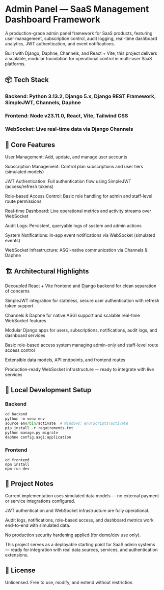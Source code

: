 # Admin Panel — SaaS Management Dashboard Framework

A production-grade admin panel framework for SaaS products, featuring user management, subscription control, audit logging, real-time dashboard analytics, JWT authentication, and event notifications.

Built with Django, Daphne, Channels, and React + Vite, this project delivers a scalable, modular foundation for operational control in multi-user SaaS platforms.

## 📦 Tech Stack

### Backend: Python 3.13.2, Django 5.x, Django REST Framework, SimpleJWT, Channels, Daphne

### Frontend: Node v23.11.0, React, Vite, Tailwind CSS

### WebSocket: Live real-time data via Django Channels

## 🎯 Core Features

User Management: Add, update, and manage user accounts

Subscription Management: Control plan subscriptions and user tiers (simulated models)

JWT Authentication: Full authentication flow using SimpleJWT (access/refresh tokens)

Role-based Access Control: Basic role handling for admin and staff-level route permissions

Real-time Dashboard: Live operational metrics and activity streams over WebSocket

Audit Logs: Persistent, queryable logs of system and admin actions

System Notifications: In-app event notifications via WebSocket (simulated events)

WebSocket Infrastructure: ASGI-native communication via Channels & Daphne

## 🏗️ Architectural Highlights
Decoupled React + Vite frontend and Django backend for clean separation of concerns

SimpleJWT integration for stateless, secure user authentication with refresh token support

Channels & Daphne for native ASGI support and scalable real-time WebSocket features

Modular Django apps for users, subscriptions, notifications, audit logs, and dashboard services

Basic role-based access system managing admin-only and staff-level route access control

Extensible data models, API endpoints, and frontend routes

Production-ready WebSocket infrastructure -- ready to integrate with live services

## 🚀 Local Development Setup
### Backend

```python
cd backend
python -m venv env
source env/bin/activate  # Windows: env\Scripts\activate
pip install -r requirements.txt
python manage.py migrate
daphne config.asgi:application
```

### Frontend
```
cd frontend
npm install
npm run dev
```

## 📌 Project Notes

Current implementation uses simulated data models — no external payment or service integrations configured.

JWT authentication and WebSocket infrastructure are fully operational.

Audit logs, notifications, role-based access, and dashboard metrics work end-to-end with simulated data.

No production security hardening applied (for demo/dev use only).

This project serves as a deployable starting point for SaaS admin systems — ready for integration with real data sources, services, and authentication extensions.

## 📄 License
Unlicensed. Free to use, modify, and extend without restriction.